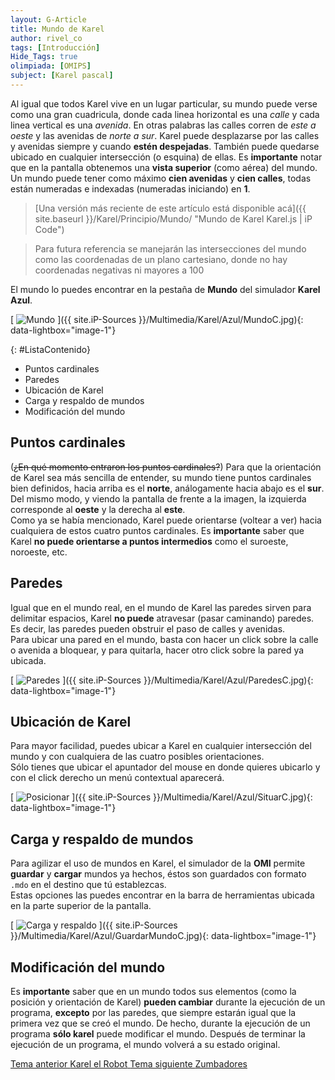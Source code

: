 ```yaml
---
layout: G-Article
title: Mundo de Karel
author: rivel_co
tags: [Introducción]
Hide_Tags: true
olimpiada: [OMIPS]
subject: [Karel pascal]
---
```


Al igual que todos Karel vive en un lugar particular, su mundo puede verse como una gran cuadricula, donde cada linea horizontal es una *calle* y cada linea vertical es una *avenida*. En otras palabras las calles corren de *este a oeste* y las avenidas de *norte a sur*. Karel puede desplazarse por las calles y avenidas siempre y cuando **estén despejadas**. También puede quedarse ubicado en cualquier intersección (<span>o esquina</span>) de ellas. Es **importante** notar que en la pantalla obtenemos una **vista superior** (<span>como aérea</span>) del mundo. Un mundo puede tener como máximo **cien avenidas**  y **cien calles**, todas están numeradas e indexadas (<span>numeradas iniciando</span>) en **1**.

> [Una versión más reciente de este artículo está disponible acá]({{ site.baseurl }}/Karel/Principio/Mundo/ "Mundo de Karel Karel.js &vert; iP Code")

> Para futura referencia se manejarán las intersecciones del mundo como las coordenadas de un plano cartesiano, donde no hay coordenadas negativas ni mayores a 100

El mundo lo puedes encontrar en la pestaña de **Mundo** del simulador **Karel Azul**.

[<picture>
	<source media="(min-width: 700px)" srcset="{{ site.iP-Sources }}/Multimedia/Karel/Azul/Mundo.jpg">
	<img class="Imagen" src="{{ site.iP-Sources }}/Multimedia/Karel/Azul/MundoC.jpg" alt="Mundo">
</picture>]({{ site.iP-Sources }}/Multimedia/Karel/Azul/MundoC.jpg){: data-lightbox="image-1"}

{: #ListaContenido}
- Puntos cardinales
- Paredes
- Ubicación de Karel
- Carga y respaldo de mundos
- Modificación del mundo

## Puntos cardinales

(<s>¿En qué momento entraron los puntos cardinales?</s>) Para que la orientación de Karel sea más sencilla de entender, su mundo tiene puntos cardinales bien definidos, hacia arriba es el **norte**, análogamente hacia abajo es el **sur**. Del mismo modo, y viendo la pantalla de frente a la imagen, la izquierda corresponde al **oeste** y la derecha al **este**. <br>
Como ya se había mencionado, Karel puede orientarse (<span>voltear a ver</span>) hacia cualquiera de estos cuatro puntos cardinales. Es **importante** saber que Karel **no puede orientarse a puntos intermedios** como el suroeste, noroeste, etc.

## Paredes

Igual que en el mundo real, en el mundo de Karel las paredes sirven para delimitar espacios, Karel **no puede** atravesar (<span>pasar caminando</span>) paredes. Es decir, las paredes pueden obstruir el paso de calles y avenidas.<br>
Para ubicar una pared en el mundo, basta con hacer un click sobre la calle o avenida a bloquear, y para quitarla, hacer otro click sobre la pared ya ubicada.

[<picture>
	<source media="(min-width: 700px)" srcset="{{ site.iP-Sources }}/Multimedia/Karel/Azul/Paredes.jpg">
	<img class="Imagen" src="{{ site.iP-Sources }}/Multimedia/Karel/Azul/ParedesC.jpg" alt="Paredes">
</picture>]({{ site.iP-Sources }}/Multimedia/Karel/Azul/ParedesC.jpg){: data-lightbox="image-1"}

## Ubicación de Karel

Para mayor facilidad, puedes ubicar a Karel en cualquier intersección del mundo y con cualquiera de las cuatro posibles orientaciones. <br>
Sólo tienes que ubicar el apuntador del mouse en donde quieres ubicarlo y con el click derecho un menú contextual aparecerá.

[<picture>
	<source media="(min-width: 700px)" srcset="{{ site.iP-Sources }}/Multimedia/Karel/Azul/Situar.jpg">
	<img class="Imagen" src="{{ site.iP-Sources }}/Multimedia/Karel/Azul/SituarC.jpg" alt="Posicionar">
</picture>]({{ site.iP-Sources }}/Multimedia/Karel/Azul/SituarC.jpg){: data-lightbox="image-1"}

## Carga y respaldo de mundos

Para agilizar el uso de mundos en Karel, el simulador de la **OMI** permite **guardar** y **cargar** mundos ya hechos, éstos son guardados con formato `.mdo` en el destino que tú establezcas. <br>
Estas opciones las puedes encontrar en la barra de herramientas ubicada en la parte superior de la pantalla.

[<picture>
	<source media="(min-width: 700px)" srcset="{{ site.iP-Sources }}/Multimedia/Karel/Azul/GuardarMundo.jpg">
	<img class="Imagen" src="{{ site.iP-Sources }}/Multimedia/Karel/Azul/GuardarMundoC.jpg" alt="Carga y respaldo">
</picture>]({{ site.iP-Sources }}/Multimedia/Karel/Azul/GuardarMundoC.jpg){: data-lightbox="image-1"}

## Modificación del mundo

Es **importante** saber que en un mundo todos sus elementos (<span>como la posición y orientación de Karel</span>) **pueden cambiar** durante la ejecución de un programa, **excepto** por las paredes, que siempre estarán igual que la primera vez que se creó el mundo. De hecho, durante la ejecución de un programa **sólo karel** puede modificar el mundo. Después de terminar la ejecución de un programa, el mundo volverá a su estado original.

<div class="Nav">
    <a id="navLeft" href="{{ site.baseurl }}/Karel/Principio/Karel/" title="Karel el Robot &vert; #iP Code">
        Tema anterior
        <span>Karel el Robot</span>
    </a>
    <a id="navRight" href="{{ site.baseurl }}/Karel/Azul/Principio/Zumbadores/" title="Zumbadores &vert; #iP Code">
        Tema siguiente
        <span>Zumbadores</span>
    </a>
</div>